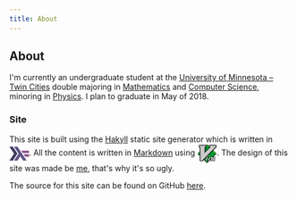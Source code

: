 ```yaml
---
title: About
---
```


About
-----

I'm currently an undergraduate student at the [University of Minnesota &ndash;
Twin Cities](http://twin-cities.umn.edu/) double majoring in
[Mathematics](http://math.umn.edu/) and [Computer Science](http://www.cs.umn.edu/),
minoring in [Physics](http://www.physics.umn.edu/). I plan to graduate in May of
2018.

### Site

This site is built using the [Hakyll](http://jaspervdj.be/hakyll/) static site
generator which is written in
<a href="http://www.haskell.org/"><img class="dark-shadow" style='vertical-align:middle;' alt="Haskell" title="Haskell" src="/img/haskell.svg" width="35"></a>.
All the content is written in [Markdown](http://daringfireball.net/projects/markdown/) using
<a href="http://www.vim.org/"><img class="dark-shadow" style='vertical-align:middle;' alt="Vim" title="Vim" src="/img/vim.svg" width="35"></a>.
The design of this site was made be [me](. "recursion, we meet again"), that's why it's so ugly.

The source for this site can be found on GitHub [here](http://github.com/rp/rp.github.io/tree/dev).
